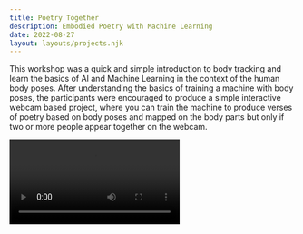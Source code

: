 ```yaml
---
title: Poetry Together
description: Embodied Poetry with Machine Learning
date: 2022-08-27
layout: layouts/projects.njk
---
```


This workshop was a quick and simple introduction to body tracking and learn the basics of AI and Machine Learning in the context of the human body poses. After understanding the basics of training a machine with body poses, the participants were encouraged to produce a simple interactive webcam based project, where you can train the machine to produce verses of poetry based on body poses and mapped on the body parts but only if two or more people appear together on the webcam. 

<video controls>
  <source src="/img/poetry-together-final-withtext.mp4" type="video/mp4">
  Your browser does not support the video tag.
</video>